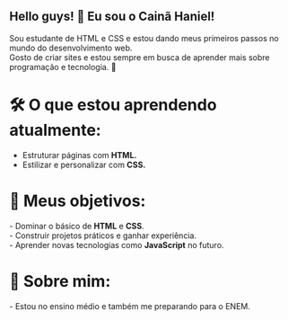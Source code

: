 ## Hello guys! 👋 Eu sou o Cainã Haniel!
Sou estudante de HTML e CSS e estou dando meus primeiros passos no mundo do desenvolvimento web. <br>
Gosto de criar sites e estou sempre em busca de aprender mais sobre programação e tecnologia. 🚀


<h1>🛠️ O que estou aprendendo atualmente:</h1>

- Estruturar páginas com **HTML.**
- Estilizar e personalizar com **CSS.**
<h1>🎯 Meus objetivos:</h1>
-  Dominar o básico de <strong>HTML</strong> e <strong>CSS</strong>. <br>
-  Construir projetos práticos e ganhar experiência. <br>
-  Aprender novas tecnologias como <strong>JavaScript</strong>  no futuro.
<h1>🌱 Sobre mim:</h1>
-  Estou no ensino médio e também me preparando para o ENEM.
